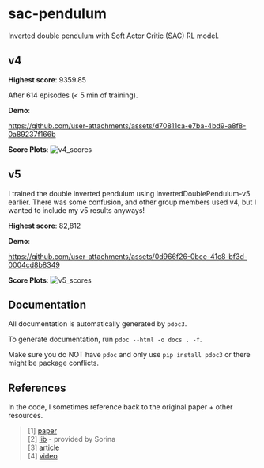 # sac-pendulum
Inverted double pendulum with Soft Actor Critic (SAC) RL model.

## v4
**Highest score**: 9359.85

After 614 episodes (< 5 min of training).

**Demo**:


https://github.com/user-attachments/assets/d70811ca-e7ba-4bd9-a8f8-0a89237f166b

**Score Plots**:
![v4_scores](https://github.com/user-attachments/assets/d0c9dff2-8b22-4266-938d-7ccb151ccd6a)


## v5

I trained the double inverted pendulum using InvertedDoublePendulum-v5 earlier. There was some confusion, and other group members used v4, but I wanted to include my v5 results anyways!

**Highest score**: 82,812

**Demo**: 

https://github.com/user-attachments/assets/0d966f26-0bce-41c8-bf3d-0004cd8b8349

**Score Plots**:
![v5_scores](https://github.com/user-attachments/assets/96e9b5b2-3b32-41ab-aa0c-27d748e505fc)


## Documentation
All documentation is automatically generated by `pdoc3`.  

To generate documentation, run `pdoc --html -o docs . -f`.  

Make sure you do NOT have `pdoc` and only use `pip install pdoc3` or there 
might be package conflicts.

## References
In the code, I sometimes reference back to the original paper + other resources.

> [1] [paper](https://arxiv.org/pdf/1801.01290)  
> [2] [lib](https://skrl.readthedocs.io/en/latest/) - provided by Sorina  
> [3] [article](https://medium.com/@sthanikamsanthosh1994/reinforcement-learning-part-5-soft-actor-critic-sac-network-using-tensorflow2-697917b4b752)  
> [4] [video](https://github.com/philtabor/Youtube-Code-Repository/blob/master/ReinforcementLearning/PolicyGradient/SAC/)
